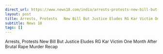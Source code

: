 ```yaml
---
direct_url: https://www.news18.com/india/arrests-protests-new-bill-but-justice-eludes-rg-kar-victim-one-month-after-brutal-rape-murder-recap-9044038.html
layout: post
title: Arrests, Protests   New Bill But Justice Eludes RG Kar Victim One Month After Brutal Rape   Murder   Recap
subtitle: News 18
tags: []
---
```


Arrests, Protests   New Bill But Justice Eludes RG Kar Victim One Month After Brutal Rape   Murder   Recap
